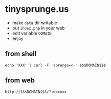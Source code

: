 # tinysprunge.us

* make `data` dir writable
* put `index.php` in your web
* edit variable `DOMAIN`
* enjoy

## from shell ##
```
echo 'XXX' | curl -F 'sprunge=<-' $$$DOMAIN$$$
```

## from web ##
```
http://$$$DOMAIN$$$/?id=xxxx
```
